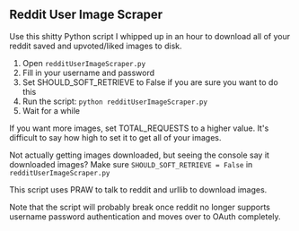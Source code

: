 Reddit User Image Scraper
--------------------------

Use this shitty Python script I whipped up in an hour to download all of
your reddit saved and upvoted/liked images to disk.

1. Open `redditUserImageScraper.py`
2. Fill in your username and password
3. Set SHOULD_SOFT_RETRIEVE to False if you are sure you want to do this
4. Run the script: `python redditUserImageScraper.py`
5. Wait for a while

If you want more images, set TOTAL_REQUESTS to a higher value. It's difficult to say how high to set it to get all of your images.

Not actually getting images downloaded, but seeing the console say it downloaded images? Make sure `SHOULD_SOFT_RETRIEVE = False` in `redditUserImageScraper.py`

This script uses PRAW to talk to reddit and urllib to download images.

Note that the script will probably break once reddit no longer supports username password authentication and moves over to OAuth completely.
